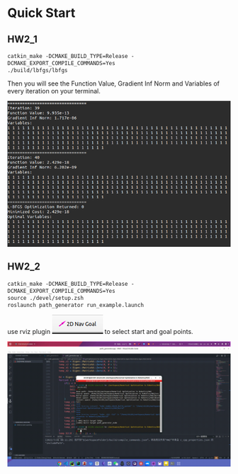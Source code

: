# Quick Start

## HW2_1

```
catkin_make -DCMAKE_BUILD_TYPE=Release -DCMAKE_EXPORT_COMPILE_COMMANDS=Yes
./build/lbfgs/lbfgs
```

Then you will see the Function Value, Gradient Inf Norm and Variables of every iteration on your terminal.

![image-20220722111558400](attachments/image-20220722111558400.png)

## HW2_2

```
catkin_make -DCMAKE_BUILD_TYPE=Release -DCMAKE_EXPORT_COMPILE_COMMANDS=Yes
source ./devel/setup.zsh
roslaunch path_generator run_example.launch
```

use rviz plugin ![image-20220725154839734](attachments/image-20220725154839734.png) to select start and goal points.

![HW2_example](attachments/HW2_example.gif)